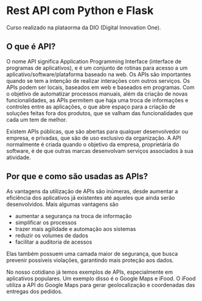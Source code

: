 # Rest API com Python e Flask
Curso realizado na plataorma da DIO (Digital Innovation One).

## O que é API?
O nome API significa Application Programming Interface (interface de programas de aplicativos), e é um conjunto de rotinas para acesso a um aplicativo/software/plataforma baseado na web. Os APIs são importantes quando se tem a intenção de realizar interações com outros serviços. Os APIs podem ser locais, baseados em web e baseados em programas. Com o objetivo de automatizar processos manuais, além da criação de novas funcionalidades, as APIs permitem que haja uma troca de informações e controles entre as aplicações, o que abre espaço para a criação de soluções feitas fora dos produtos, que se valham das funcionalidades que cada um tem de melhor. 

Existem APIs públicas, que são abertas para qualquer desenvolvedor ou empresa, e privadas, que são de uso exclusivo da organização. A API normalmente é criada quando o objetivo da empresa, proprietária do software, é de que outras marcas desenvolvam serviços associados à sua atividade. 

## Por que e como são usadas as APIs?
As vantagens da utilização de APIs são inúmeras, desde aumentar a eficiência dos aplicativos já existentes até aqueles que ainda serão desenvolvidos. Mais algumas vantagens são
- aumentar a segurança na troca de informação
- simplificar os processos
- trazer mais agilidade e automação aos sistemas
- reduzir os volumes de dados 
- facilitar a auditoria de acessos

Elas também possuem uma camada maior de segurança, que busca prevenir possíveis violações, garantindo mais proteção aos dados.

No nosso cotidiano já temos exemplos de APIs, especialmente em aplicativos populares. Um exemplo disso é o Google Maps e iFood. O iFood utiliza a API do Google Maps para gerar geolocalização e coordenadas das entregas dos pedidos.

